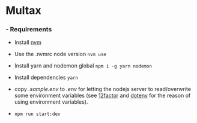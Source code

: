 # Multax

### - Requirements

- Install [nvm](https://github.com/creationix/nvm#installation)
- Use the .nvmrc node version `nvm use`
- Install yarn and nodemon global `npm i -g yarn nodemon`
- Install dependencies `yarn`

- copy _.sample.env_ to _.env_ for letting the nodejs server to read/overwrite some environment variables (see [12factor](http://12factor.net/config) and [dotenv](https://www.npmjs.com/package/dotenv) for the reason of using environment variables).

- `npm run start:dev`
